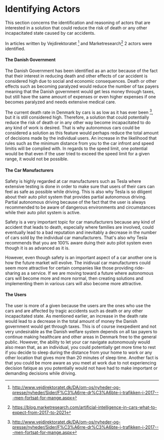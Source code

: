 # Identifying Actors

This section concerns the identification and reasoning of actors that are interested in a solution that could reduce the risk of death or any other incapacitated state caused by car accidents.

In articles written by Vejdirektoratet [^vejdirektoratet] and Marketresearch[^marketresearch] 2 actors were identified.

#### The Danish Government

The Danish Government has been identified as an actor because of the fact that their interest in reducing death and other effects of car accident is considered high due to social and economic consequences. Death or other effects such as becoming paralyzed would reduce the number of tax payers meaning that the Danish government would get less money through taxes, but still have the same amount of expenses or even higher expenses if one becomes paralyzed and needs extensive medical care. 

The current death rate in Denmark by cars is as low as it has ever been [^vejdirektoratet], but it is still considered high. Therefore, a solution that could potentially reduce the risk of death or in any other way become incapacitated to do any kind of work is desired. That is why autonomous cars could be considered a solution as this feature would perhaps reduce the total amount of decisions made by the individual users. An increase in the likelihood that rules such as the minimum distance from you to the car infront and speed limitis will be complied with. In regards to the speed limit, one potential would be that even if the user tried to exceed the speed limit for a given range, it would not be possible. 

#### The Car Manufacturers

Safety is highly regarded at car manufacturers such as Tesla where extensive testing is done in order to make sure that users of their cars can feel as safe as possible while driving. This is also why Tesla is so diligent about their auto pilot system that provides partial autonomous driving. Partial autonomous driving because of the fact that the user is always recommended to be aware of dangerous environments and circumstances while their auto pilot system is active. 

Safety is a very important topic for car manufacturers because any kind of accident that leads to death, especially where families are involved, could eventually lead to a bad reputation and inevitably a decrease in the number of cars sold by the individual car manufacturers. That's also why Tesla recommends that you are 100% aware duing their auto pilot system even though it is as advanced as it is. 

However, even though safety is an important aspect of a car another one is how the future market will evolve. The inidivual car manufacturers could seem more attractive for certain companies like those providing ride-sharing as a service. If we are moving toward a future where autonomous cars will become more and more normal, then creating solutions and implementing them in various cars will also become more attractive.

#### The Users

The user is more of a given because the users are the ones who use the cars and are affected by tragic accidents such as death or any other incapacitated state. As mentioned earlier, an increase in the death rate would lead to a decrease in the total amount of money the Danish government would get through taxes. This is of course inexpedient and not very undesirable as the Danish welfare system depends on all tax payers to continue making healthcare and other areas in Denmark free to the general public. However, the ability to let your car navigate autonomously would also mean that, as an individual, you could potentially get more time to rest if you decide to sleep during the distance from your home to work or any other location that gives more than 20 minutes of sleep time. Another fact is that you could be more aware as you meet at work due to not experiencing decision fatique  as you potentially would not have had to make important or demanding decisions while driving. 

[^vejdirektoratet]: http://www.vejdirektoratet.dk/DA/om-os/nyheder-og-presse/nyheder/Sider/F%C3%A6rre-dr%C3%A6bte-i-trafikken-i-2017---men-fortsat-for-mange.aspx

[^marketresearch]: https://blog.marketresearch.com/artificial-intelligence-in-cars-what-to-expect-from-2017-to-2021
